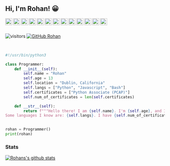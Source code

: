 ## Hi, I'm Rohan! 😀
<a href="https://www.python.org/">
  <img align="left" alt="Python" width="22px" src="https://cdn.jsdelivr.net/npm/simple-icons@3.12.2/icons/python.svg" />
</a>
<a href="https://www.gnu.org/software/bash/">
  <img align="left" alt="Bash" width="22px" src="https://cdn.jsdelivr.net/npm/simple-icons@3.12.2/icons/gnubash.svg" />
</a>
<a href="https://www.javascript.com/">
  <img align="left" alt="Javascript" width="22px" src="https://cdn.jsdelivr.net/npm/simple-icons@3.12.2/icons/javascript.svg" />
</a>
<a href="https://www.jetbrains.com/pycharm/">
  <img align="left" alt="Pycharm" width="22px" src="https://cdn.jsdelivr.net/npm/simple-icons@3.12.2/icons/pycharm.svg" />
</a>
<a href="https://code.visualstudio.com/">
  <img align="left" alt="VSCode" width="22px" src="https://cdn.jsdelivr.net/npm/simple-icons@3.12.2/icons/visualstudiocode.svg" />
</a>
<a href="https://www.microsoft.com/en-us/windows">
  <img align="left" alt="Windows 10" width="22px" src="https://cdn.jsdelivr.net/npm/simple-icons@3.12.2/icons/windows.svg" />
</a>
<a href="https://ubuntu.com/">
  <img align="left" alt="Ubuntu" width="22px" src="https://cdn.jsdelivr.net/npm/simple-icons@3.12.2/icons/ubuntu.svg" />
</a>
<a href="https://flask.palletsprojects.com/en/1.1.x/">
  <img align="left" alt="Flask" width="22px" src="https://cdn.jsdelivr.net/npm/simple-icons@3.12.2/icons/flask.svg" />
</a>
<a href="https://www.heroku.com/">
  <img align="left" alt="Heroku" width="22px" src="https://cdn.jsdelivr.net/npm/simple-icons@3.12.2/icons/heroku.svg" />
</a>
<a href="https://www.digitalocean.com/">
  <img align="left" alt="Digital Ocean" width="22px" src="https://cdn.jsdelivr.net/npm/simple-icons@3.12.2/icons/digitalocean.svg" />
</a>
<a href="https://www.raspberrypi.org/">
  <img align="left" alt="Raspberry Pi" width="22px" src="https://cdn.jsdelivr.net/npm/simple-icons@3.12.2/icons/raspberrypi.svg" />
</a>
<a href="https://www.nginx.com/">
  <img align="left" alt="NGINX" width="22px" src="https://cdn.jsdelivr.net/npm/simple-icons@3.12.2/icons/nginx.svg" />
</a>
<a href="https://www.apache.org/">
  <img align="left" alt="Apache2" width="22px" src="https://cdn.jsdelivr.net/npm/simple-icons@3.12.2/icons/apache.svg" />
</a>



<br><br>

![visitors](https://visitor-badge.glitch.me/badge?page_id=unityrohan.visitor-badge)
[![GitHub Rohan](https://img.shields.io/github/followers/UnityRohan?label=follow&style=social)](https://github.com/UnityRohan)

<br>

```python
#!/usr/bin/python3

class Programmer:
    def __init__(self):
        self.name = "Rohan"
        self.age = 13
        self.location = "Dublin, California"
        self.langs = ["Python", "Javascript", "Bash"]
        self.certificates = ["Python Associate (PCAP)"]
        self.num_of_certificates = len(self.certificates)

    def __str__(self):
        return f"""Hello there! I am {self.name}. I'm {self.age}, and I live in {self.location}. 
Some languages I know are: {self.langs}. I have {self.num_of_certificates}: {self.certificates}"""
          

rohan = Programmer()
print(rohan)

```

### Stats

[![Rohans's github stats](https://github-readme-stats.vercel.app/api?username=UnityRohan&show_icons=true&bg_color=)](https://github.com/anuraghazra/github-readme-stats)

